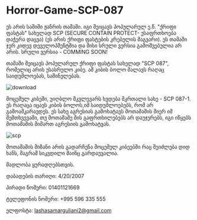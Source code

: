 # Horror-Game-SCP-087
ეს არის საშიში ჟანრის თამაში. იგი შეიცავს პოპულარულ ე.წ. "ქრიფი ფასტას" სახელად  SCP (SECURE CONTAIN PROTECT- უსაფრთხოება  დაჭერა დაცვა) (ეს არის ქრიფი ფასტების კრებულის მაგვარი). ეს თამაში ჯერ კიდევ დეველოპმენტშია და მისი სრული ვერსია გამოშვებულია არ არის. სრული ვერსია - COMMING SOON!


თამაში შეიცავს პოპულარულ ქრიფი ფასტას სახელად "SCP 087", რომელიც არის უსასრულო კიბე. ამ კიბის ბოლო მალავს რაღაც საიდუმლოებას, საშინელებას.

![download](https://user-images.githubusercontent.com/129001713/227798534-70281e85-e7ad-481e-a48e-ba74c06b65f0.jpg)


მოცემულ კიბეში, უიღბლო მკვლევარს ხვდება მკრთალი სახე - SCP 087-1. ეს რაღაცა იცავს კიბის ბოლოს,იმ საიდუმლოებებს, რომ არ გამოაშკარავდეს. ეს სახე აგრესიას გამოხატავს მოთამაშის მიერ იმ შემთხვევაში, თუ მოთამაშე მის გაფრთხილებებს არ დაუჯერებს, იგი იწყებს მოთამაშის მიმართ აგრესიის გამოხატვას. 

![scp](https://user-images.githubusercontent.com/129001713/227798494-7e36caee-2c48-45a0-820c-f58eaef75400.jpg)


მოთამაშის მიზანი არის გადარჩენა მოცემულ კიბეებში რაც შეიძლება დიდ ხანს, მაგრამ სიკვდილი მაინც გარდაუვალია.

მადლობა ყურადღებსთვის.











დაბადების თარიღი: 4/20/2007

პირადი ნომერი: 01401121669

ტელეფონის ნომერი: +995 596 335 555

ელფოსტა: lashasamarguliani2@gmail.com
